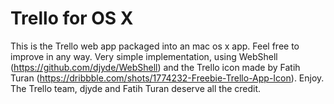 # Trello for OS X

 This is the Trello web app packaged into an mac os x app. Feel free to improve in any way. Very simple implementation, using WebShell (https://github.com/djyde/WebShell) and the Trello icon made by Fatih Turan (https://dribbble.com/shots/1774232-Freebie-Trello-App-Icon). Enjoy. The Trello team, djyde and Fatih Turan deserve all the credit.
